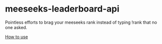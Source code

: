 # meeseeks-leaderboard-api
Pointless efforts to brag your meeseeks rank instead of typing !rank that no one asked.

[How to use](https://meeseeks-api.gdjkhp.repl.co/)
